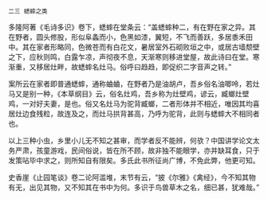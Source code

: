     二三 蟋蟀之类 

   多隆阿著《毛诗多识》卷下，蟋蟀在堂条云：“盖蟋蟀种二，有在野在家之异。其在野者，圆头修股，形似阜螽而小，色黑如漆，翼短，不飞而善跃，多居黍禾田中。其在家者形略同，色微苍而有白花文，暑居室外石砌败垣之中，或居古墙颓壁之下，应秋则鸣，白露乍凉，声彻夜不息，天渐寒则移进堂屋，故此诗曰在堂。寒渐重，又移居灶畔，故蟋蟀名灶马。俗呼曰趋趋，即促织二字音声之转。”

   案所云在家者即普通蟋蟀，通称蛐蛐，在野者乃是油胡卢，吾乡俗名油唧呤，若灶马又是别一种，《本草纲目》云，俗名灶鸡，吾乡称为灶壁鸡，谚云，臧螂灶壁鸡，一对好夫妻，是也。俗又名灶马为驼背臧螂，二者形体并不相近，唯因其均喜居灶边食残粒，故连及之，而灶马拱背甚高，乃呼为驼背，此则与蟋蟀大不相同者也。

   以上三种小虫，乡里小儿无不知之甚审，而学者反不能辨，何欤？中国讲学论文太务严肃，孩童游戏，民间俗说，皆在所不顾，故非独不能眼学，亦并缺耳食，只于发策呫毕中求之，则所知自有限矣。多氏此书所征尚广博，不免此弊，他更可知。

   史香崖《止园笔谈》卷二论阿滥堆，末节有云，“披《尔雅》《禽经》，今不知其物有无，出见其物，又不知其在书中为何。多识于鸟兽草木之名，细已甚，犹难哉。”

